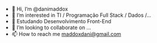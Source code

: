 - 👋 Hi, I’m @danimaddox
- 👀 I’m interested in TI / Programação Full Stack / Dados /...
- 🌱 Estudando Desenvolvimento Front-End
- 💞️ I’m looking to collaborate on ...
- 📫 How to reach me maddoxdani@gmail.com

<!---
danimaddox/danimaddox is a ✨ special ✨ repository because its `README.md` (this file) appears on your GitHub profile.
You can click the Preview link to take a look at your changes.
--->
